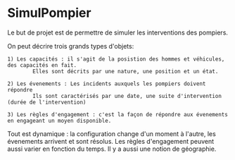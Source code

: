 # SimulPompier
Le but de projet est de permettre de simuler les interventions des pompiers. 

On peut décrire trois grands types d'objets: 

	1) Les capacités : il s'agit de la posistion des hommes et véhicules, des capacités en fait.
			Elles sont décrits par une nature, une position et un état. 
	
	2) Les évenements : Les incidents auxquels les pompiers doivent répondre
			Ils sont caractérisés par une date, une suite d'intervention (durée de l'intervention)
	
	3) Les règles d'engagement : c'est la façon de répondre aux évenements en engageant un moyen disponible.
	
	
Tout est dynamique : la configuration change d'un moment à l'autre, les évenements arrivent et sont résolus. Les règles d'engagement peuvent aussi varier en fonction du temps. Il y a aussi une notion de géographie. 

